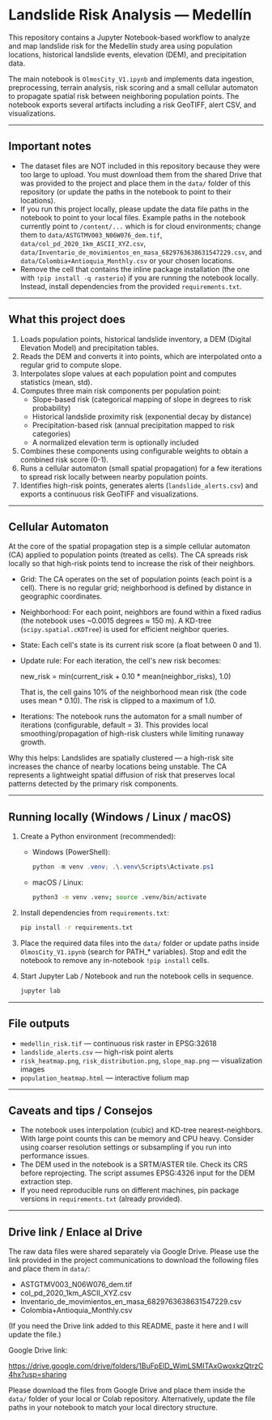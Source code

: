 # Landslide Risk Analysis — Medellín

This repository contains a Jupyter Notebook-based workflow to analyze and map landslide risk for the Medellín study area using population locations, historical landslide events, elevation (DEM), and precipitation data.

The main notebook is `OlmosCity_V1.ipynb` and implements data ingestion, preprocessing, terrain analysis, risk scoring and a small cellular automaton to propagate spatial risk between neighboring population points. The notebook exports several artifacts including a risk GeoTIFF, alert CSV, and visualizations.

---

## Important notes

- The dataset files are NOT included in this repository because they were too large to upload. You must download them from the shared Drive that was provided to the project and place them in the `data/` folder of this repository (or update the paths in the notebook to point to their locations).
- If you run this project locally, please update the data file paths in the notebook to point to your local files. Example paths in the notebook currently point to `/content/...` which is for cloud environments; change them to `data/ASTGTMV003_N06W076_dem.tif`, `data/col_pd_2020_1km_ASCII_XYZ.csv`, `data/Inventario_de_movimientos_en_masa_6829763638631547229.csv`, and `data/Colombia+Antioquia_Monthly.csv` or your chosen locations.
- Remove the cell that contains the inline package installation (the one with `!pip install -q rasterio`) if you are running the notebook locally. Instead, install dependencies from the provided `requirements.txt`.

---

## What this project does

1. Loads population points, historical landslide inventory, a DEM (Digital Elevation Model) and precipitation tables.
2. Reads the DEM and converts it into points, which are interpolated onto a regular grid to compute slope.
3. Interpolates slope values at each population point and computes statistics (mean, std).
4. Computes three main risk components per population point:
   - Slope-based risk (categorical mapping of slope in degrees to risk probability)
   - Historical landslide proximity risk (exponential decay by distance)
   - Precipitation-based risk (annual precipitation mapped to risk categories)
   - A normalized elevation term is optionally included
5. Combines these components using configurable weights to obtain a combined risk score (0-1).
6. Runs a cellular automaton (small spatial propagation) for a few iterations to spread risk locally between nearby population points.
7. Identifies high-risk points, generates alerts (`landslide_alerts.csv`) and exports a continuous risk GeoTIFF and visualizations.

---

## Cellular Automaton

At the core of the spatial propagation step is a simple cellular automaton (CA) applied to population points (treated as cells). The CA spreads risk locally so that high-risk points tend to increase the risk of their neighbors.

- Grid: The CA operates on the set of population points (each point is a cell). There is no regular grid; neighborhood is defined by distance in geographic coordinates.
- Neighborhood: For each point, neighbors are found within a fixed radius (the notebook uses ~0.0015 degrees ≈ 150 m). A KD-tree (`scipy.spatial.cKDTree`) is used for efficient neighbor queries.
- State: Each cell's state is its current risk score (a float between 0 and 1).
- Update rule: For each iteration, the cell's new risk becomes:

  new_risk = min(current_risk + 0.10 \* mean(neighbor_risks), 1.0)

  That is, the cell gains 10% of the neighborhood mean risk (the code uses mean \* 0.10). The risk is clipped to a maximum of 1.0.

- Iterations: The notebook runs the automaton for a small number of iterations (configurable, default = 3). This provides local smoothing/propagation of high-risk clusters while limiting runaway growth.

Why this helps: Landslides are spatially clustered — a high-risk site increases the chance of nearby locations being unstable. The CA represents a lightweight spatial diffusion of risk that preserves local patterns detected by the primary risk components.

---

## Running locally (Windows / Linux / macOS)

1. Create a Python environment (recommended):

   - Windows (PowerShell):

     ```powershell
     python -m venv .venv; .\.venv\Scripts\Activate.ps1
     ```

   - macOS / Linux:

     ```bash
     python3 -m venv .venv; source .venv/bin/activate
     ```

2. Install dependencies from `requirements.txt`:

   ```bash
   pip install -r requirements.txt
   ```

3. Place the required data files into the `data/` folder or update paths inside `OlmosCity_V1.ipynb` (search for PATH\_\* variables). Stop and edit the notebook to remove any in-notebook `!pip install` cells.

4. Start Jupyter Lab / Notebook and run the notebook cells in sequence.

   ```bash
   jupyter lab
   ```

---

## File outputs

- `medellin_risk.tif` — continuous risk raster in EPSG:32618
- `landslide_alerts.csv` — high-risk point alerts
- `risk_heatmap.png`, `risk_distribution.png`, `slope_map.png` — visualization images
- `population_heatmap.html` — interactive folium map

---

## Caveats and tips / Consejos

- The notebook uses interpolation (cubic) and KD-tree nearest-neighbors. With large point counts this can be memory and CPU heavy. Consider using coarser resolution settings or subsampling if you run into performance issues.
- The DEM used in the notebook is a SRTM/ASTER tile. Check its CRS before reprojecting. The script assumes EPSG:4326 input for the DEM extraction step.
- If you need reproducible runs on different machines, pin package versions in `requirements.txt` (already provided).

---

## Drive link / Enlace al Drive

The raw data files were shared separately via Google Drive. Please use the link provided in the project communications to download the following files and place them in `data/`:

- ASTGTMV003_N06W076_dem.tif
- col_pd_2020_1km_ASCII_XYZ.csv
- Inventario_de_movimientos_en_masa_6829763638631547229.csv
- Colombia+Antioquia_Monthly.csv

(If you need the Drive link added to this README, paste it here and I will update the file.)

Google Drive link:

https://drive.google.com/drive/folders/1BuFpElD_WimLSMITAxGwoxkzQtrzC4hx?usp=sharing

Please download the files from Google Drive and place them inside the `data/` folder of your local or Colab repository. Alternatively, update the file paths in your notebook to match your local directory structure.
